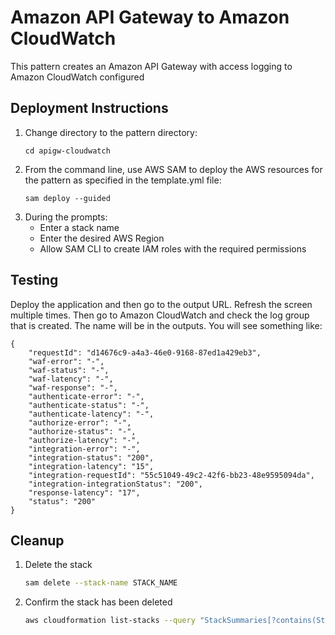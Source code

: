 # Amazon API Gateway to Amazon CloudWatch

This pattern creates an Amazon API Gateway with access logging to Amazon CloudWatch configured
## Deployment Instructions
1. Change directory to the pattern directory:
    ```
    cd apigw-cloudwatch
    ```
2. From the command line, use AWS SAM to deploy the AWS resources for the pattern as specified in the template.yml file:
    ```
    sam deploy --guided
    ```
3. During the prompts:
    * Enter a stack name
    * Enter the desired AWS Region
    * Allow SAM CLI to create IAM roles with the required permissions

## Testing

Deploy the application and then go to the output URL. Refresh the screen multiple times. Then go to Amazon CloudWatch 
and check the log group that is created. The name will be in the outputs. You will see something like:

```
{
    "requestId": "d14676c9-a4a3-46e0-9168-87ed1a429eb3",
    "waf-error": "-",
    "waf-status": "-",
    "waf-latency": "-",
    "waf-response": "-",
    "authenticate-error": "-",
    "authenticate-status": "-",
    "authenticate-latency": "-",
    "authorize-error": "-",
    "authorize-status": "-",
    "authorize-latency": "-",
    "integration-error": "-",
    "integration-status": "200",
    "integration-latency": "15",
    "integration-requestId": "55c51049-49c2-42f6-bb23-48e9595094da",
    "integration-integrationStatus": "200",
    "response-latency": "17",
    "status": "200"
}
```
## Cleanup
 
1. Delete the stack
    ```bash
    sam delete --stack-name STACK_NAME
    ```
2. Confirm the stack has been deleted
    ```bash
    aws cloudformation list-stacks --query "StackSummaries[?contains(StackName,'STACK_NAME')].StackStatus"
    ```